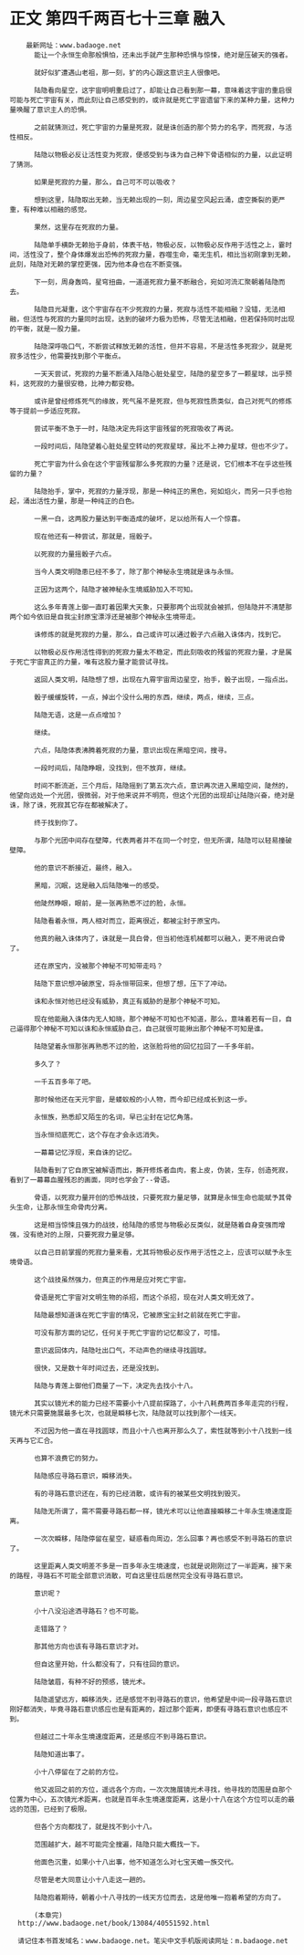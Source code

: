# 正文 第四千两百七十三章 融入
        最新网址：www.badaoge.net
          能让一个永恒生命那般惧怕，还未出手就产生那种恐惧与惊悚，绝对是压破天的强者。
      
          就好似犷遭遇山老祖，那一刻，犷的内心跟这意识主人很像吧。
      
          陆隐看向星空，这宇宙明明重启过了，却能让自己看到那一幕，意味着这宇宙的重启很可能与死亡宇宙有关，而此刻让自己感受到的，或许就是死亡宇宙遗留下来的某种力量，这种力量唤醒了意识主人的恐惧。
      
          之前就猜测过，死亡宇宙的力量是死寂，就是诛创造的那个势力的名字，而死寂，与活性相反。
      
          陆隐以物极必反让活性变为死寂，便感受到与诛为自己种下骨语相似的力量，以此证明了猜测。
      
          如果是死寂的力量，那么，自己可不可以吸收？
      
          想到这里，陆隐取出无赖，当无赖出现的一刻，周边星空风起云涌，虚空撕裂的更严重，有种难以相融的感觉。
      
          果然，这里存在死寂的力量。
      
          陆隐单手横卧无赖抬于身前，体表干枯，物极必反，以物极必反作用于活性之上，霎时间，活性没了，整个身体爆发出恐怖的死寂力量，吞噬生命，毫无生机，相比当初刚拿到无赖，此刻，陆隐对无赖的掌控更强，因为他本身也在不断变强。
      
          下一刻，周身轰鸣，星穹扭曲，一道道死寂力量不断融合，宛如河流汇聚朝着陆隐而去。
      
          陆隐目光凝重，这个宇宙存在不少死寂的力量，死寂与活性不能相融？没错，无法相融，但活性与死寂的力量同时出现，达到的破坏力极为恐怖，尽管无法相融，但若保持同时出现的平衡，就是一股力量。
      
          陆隐深呼吸口气，不断尝试释放无赖的活性，但并不容易，不是活性多死寂少，就是死寂多活性少，他需要找到那个平衡点。
      
          一天天尝试，死寂的力量不断涌入陆隐心脏处星空，陆隐的星空多了一颗星球，出乎预料，这死寂的力量很安稳，比神力都安稳。
      
          或许是曾经修炼死气的缘故，死气虽不是死寂，但与死寂性质类似，自己对死气的修炼等于提前一步适应死寂。
      
          尝试平衡不急于一时，陆隐决定先将这宇宙残留的死寂吸收了再说。
      
          一段时间后，陆隐望着心脏处星空转动的死寂星球，虽比不上神力星球，但也不少了。
      
          死亡宇宙为什么会在这个宇宙残留那么多死寂的力量？还是说，它们根本不在乎这些残留的力量？
      
          陆隐抬手，掌中，死寂的力量浮现，那是一种纯正的黑色，宛如焰火，而另一只手也抬起，涌出活性力量，那是一种纯正的白色。
      
          一黑一白，这两股力量达到平衡造成的破坏，足以给所有人一个惊喜。
      
          现在他还有一种尝试，那就是，摇骰子。
      
          以死寂的力量摇骰子六点。
      
          当今人类文明隐患已经不多了，除了那个神秘永生境就是诛与永恒。
      
          正因为这两个，陆隐才被神秘永生境威胁加入不可知。
      
          这么多年青莲上御一直盯着因果大天象，只要那两个出现就会被抓，但陆隐并不清楚那两个如今依旧是自我尘封原宝漂浮还是被那个神秘永生境带走。
      
          诛修炼的就是死寂的力量，那么，自己或许可以通过骰子六点融入诛体内，找到它。
      
          以物极必反作用活性得到的死寂力量太不稳定，而此刻吸收的残留的死寂力量，才是属于死亡宇宙真正的力量，唯有这股力量才能尝试寻找。
      
          返回人类文明，陆隐想了想，出现在九霄宇宙周边星空，抬手，骰子出现，一指点出。
      
          骰子缓缓旋转，一点，掉出个没什么用的东西，继续，两点，继续，三点。
      
          陆隐无语，这是一点点增加？
      
          继续。
      
          六点，陆隐体表沸腾着死寂的力量，意识出现在黑暗空间，搜寻。
      
          一段时间后，陆隐睁眼，没找到，但不放弃，继续。
      
          时间不断流逝，三个月后，陆隐摇到了第五次六点，意识再次进入黑暗空间，陡然的，他望向远处一个光团，很微弱，对于他来说并不明亮，但这个光团的出现却让陆隐兴奋，绝对是诛，除了诛，死寂其它存在都被解决了。
      
          终于找到你了。
      
          与那个光团中间存在壁障，代表两者并不在同一个时空，但无所谓，陆隐可以轻易撞破壁障。
      
          他的意识不断接近，最终，融入。
      
          黑暗，沉眠，这是融入后陆隐唯一的感受。
      
          他陡然睁眼，眼前，是一张再熟悉不过的脸，永恒。
      
          陆隐看着永恒，两人相对而立，距离很近，都被尘封于原宝内。
      
          他真的融入诛体内了，诛就是一具白骨，但当初他连机械都可以融入，更不用说白骨了。
      
          还在原宝内，没被那个神秘不可知带走吗？
      
          陆隐下意识想冲破原宝，将永恒带回来，但想了想，压下了冲动。
      
          诛和永恒对他已经没有威胁，真正有威胁的是那个神秘不可知。
      
          现在他能融入诛体内无人知晓，那个神秘不可知也不知道，那么，意味着若有一日，自己逼得那个神秘不可知以诛和永恒威胁自己，自己就很可能揪出那个神秘不可知是谁。
      
          陆隐望着永恒那张再熟悉不过的脸，这张脸将他的回忆拉回了一千多年前。
      
          多久了？
      
          一千五百多年了吧。
      
          那时候他还在天元宇宙，是蝼蚁般的小人物，而今却已经成长到这一步。
      
          永恒族，熟悉却又陌生的名词，早已尘封在记忆角落。
      
          当永恒彻底死亡，这个存在才会永远消失。
      
          一幕幕记忆浮现，来自诛的记忆。
      
          陆隐看到了它自原宝被解语而出，撕开修炼者血肉，套上皮，伪装，生存，创造死寂，看到了一幕幕血腥残忍的画面，同时也学会了--骨语。
      
          骨语，以死寂力量开创的恐怖战技，只要死寂力量足够，就算是永恒生命也能赋予其骨头生命，让那永恒生命骨肉分离。
      
          这是相当惊悚且强力的战技，给陆隐的感觉与物极必反类似，就是随着自身变强而增强，没有绝对的上限，只要死寂力量足够。
      
          以自己目前掌握的死寂力量来看，尤其将物极必反作用于活性之上，应该可以赋予永生境骨语。
      
          这个战技虽然强力，但真正的作用是应对死亡宇宙。
      
          骨语是死亡宇宙对文明生物的杀招，而这个杀招，现在对人类文明无效了。
      
          陆隐最想知道诛在死亡宇宙的情况，它被原宝尘封之前就在死亡宇宙。
      
          可没有那方面的记忆，任何关于死亡宇宙的记忆都没了，可惜。
      
          意识返回体内，陆隐吐出口气，不动声色的继续寻找圆球。
      
          很快，又是数十年时间过去，还是没找到。
      
          陆隐与青莲上御他们商量了一下，决定先去找小十八。
      
          其实以镜光术的能力已经不需要小十八提前探路了，小十八耗费两百多年走完的行程，镜光术只需要施展最多七次，也就是瞬移七次，陆隐就可以找到那个一线天。
      
          不过因为他一直在寻找圆球，而且小十八也离开那么久了，索性就等到小十八找到一线天再与它汇合。
      
          也算不浪费它的努力。
      
          陆隐感应寻路石意识，瞬移消失。
      
          有的寻路石意识还在，有的已经消散，或许有的被某些文明找到毁灭。
      
          陆隐无所谓了，需不需要寻路石都一样，镜光术可以让他直接瞬移二十年永生境速度距离。
      
          一次次瞬移，陆隐停留在星空，疑惑看向周边，怎么回事？再也感受不到寻路石的意识了。
      
          这里距离人类文明差不多是一百多年永生境速度，也就是说刚刚过了一半距离，接下来的路程，寻路石不可能全部意识消散，可自这里往后居然完全没有寻路石意识。
      
          意识呢？
      
          小十八没沿途洒寻路石？也不可能。
      
          走错路了？
      
          那其他方向也该有寻路石意识才对。
      
          但自这里开始，什么都没有了，只有往回的意识。
      
          陆隐皱眉，有种不好的预感，镜光术。
      
          陆隐遥望远方，瞬移消失，还是感觉不到寻路石的意识，他希望是中间一段寻路石意识刚好都消失，毕竟寻路石意识感应也是有距离的，超过那个距离，即便有寻路石意识也感应不到。
      
          但越过二十年永生境速度距离，还是感应不到寻路石意识。
      
          陆隐知道出事了。
      
          小十八停留在了之前的方位。
      
          他又返回之前的方位，遥远各个方向，一次次施展镜光术寻找，他寻找的范围是自那个位置为中心，五次镜光术距离，也就是百年永生境速度距离，这是小十八在这个方位可以走的最远的范围，已经到了极限。
      
          但各个方向都找了，就是找不到小十八。
      
          范围越扩大，越不可能完全搜遍，陆隐只能大概找一下。
      
          他面色沉重，如果小十八出事，他不知道怎么对七宝天蟾一族交代。
      
          尽管是老大同意让小十八走这一趟的。
      
          陆隐抱着期待，朝着小十八寻找的一线天方位而去，这是他唯一抱着希望的方向了。
      
          (本章完)
      http://www.badaoge.net/book/13084/40551592.html
      
      请记住本书首发域名：www.badaoge.net。笔尖中文手机版阅读网址：m.badaoge.net